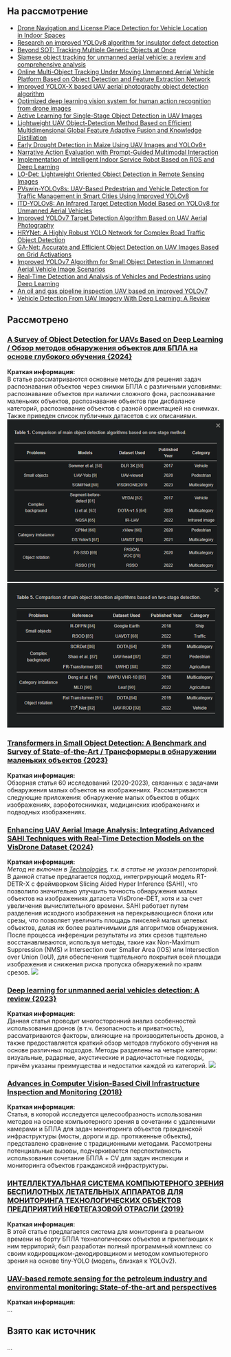 ## На рассмотрение
* [Drone Navigation and License Place Detection for Vehicle Location in Indoor Spaces](https://link.springer.com/chapter/10.1007/978-3-031-49552-6_31)
* [Research on improved YOLOv8 algorithm for insulator defect detection](https://link.springer.com/article/10.1007/s11554-023-01401-9)
* [Beyond SOT: Tracking Multiple Generic Objects at Once](https://research.google/pubs/beyond-sot-tracking-multiple-generic-objects-at-once/)
* [Siamese object tracking for unmanned aerial vehicle: a review and comprehensive analysis](https://link.springer.com/article/10.1007/s10462-023-10558-5)
* [Online Multi-Object Tracking Under Moving Unmanned Aerial Vehicle Platform Based on Object Detection and Feature Extraction Network](https://link.springer.com/article/10.1007/s12204-022-2540-4)
* [Improved YOLOX-X based UAV aerial photography object detection algorithm](https://www.sciencedirect.com/science/article/pii/S0262885623000719)
* [Optimized deep learning vision system for human action recognition from drone images](https://link.springer.com/article/10.1007/s11042-023-15930-9)
* [Active Learning for Single-Stage Object Detection in UAV Images](https://openaccess.thecvf.com/content/WACV2024/html/Yamani_Active_Learning_for_Single-Stage_Object_Detection_in_UAV_Images_WACV_2024_paper.html)
* [Lightweight UAV Object-Detection Method Based on Efficient Multidimensional Global Feature Adaptive Fusion and Knowledge Distillation](https://www.mdpi.com/2079-9292/13/8/1558)
* [Early Drought Detection in Maize Using UAV Images and YOLOv8+](https://www.mdpi.com/2504-446X/8/5/170)
* [Narrative Action Evaluation with Prompt-Guided Multimodal Interaction](https://arxiv.org/abs/2404.14471)
* [Implementation of Intelligent Indoor Service Robot Based on ROS and Deep Learning](https://www.mdpi.com/2075-1702/12/4/256)
* [LO-Det: Lightweight Oriented Object Detection in Remote Sensing Images](https://arxiv.org/abs/2209.07709)
* [PVswin-YOLOv8s: UAV-Based Pedestrian and Vehicle Detection for Traffic Management in Smart Cities Using Improved YOLOv8](https://www.mdpi.com/2504-446X/8/3/84)
* [ITD-YOLOv8: An Infrared Target Detection Model Based on YOLOv8 for Unmanned Aerial Vehicles](https://www.mdpi.com/2504-446X/8/4/161)
* [Improved YOLOv7 Target Detection Algorithm Based on UAV Aerial Photography](https://www.mdpi.com/2504-446X/8/3/104)
* [HRYNet: A Highly Robust YOLO Network for Complex Road Traffic Object Detection](https://www.mdpi.com/1424-8220/24/2/642)
* [GA-Net: Accurate and Efficient Object Detection on UAV Images Based on Grid Activations](https://www.mdpi.com/2504-446X/8/3/74)
* [Improved YOLOv7 Algorithm for Small Object Detection in Unmanned Aerial Vehicle Image Scenarios](https://www.mdpi.com/2076-3417/14/4/1664)
* [Real-Time Detection and Analysis of Vehicles and Pedestrians using Deep Learning](https://arxiv.org/pdf/2404.08081)
* [An oil and gas pipeline inspection UAV based on improved YOLOv7](https://journals.sagepub.com/doi/full/10.1177/00202940241230426)
* [Vehicle Detection From UAV Imagery With Deep Learning: A Review](https://ieeexplore.ieee.org/abstract/document/9439930)

## Рассмотрено
### [A Survey of Object Detection for UAVs Based on Deep Learning / Обзор методов обнаружения объектов для БПЛА на основе глубокого обучения {2024}](https://www.mdpi.com/2072-4292/16/1/149)
**Краткая информация:**     
В статье рассматриваются основные методы для решения задач распознавания объектов через снимки БПЛА с различными условиями: распознавание объектов при наличии сложного фона, распознавание маленьких объектов, распознавание объектов при дисбалансе категорий, распознавание объектов с разной ориентацией на снимках.
Также приведен список публичных датасетов с их описаниями.
![](Cache/article_1_1.png)
![](Cache/article_1_2.png)
### [Transformers in Small Object Detection: A Benchmark and Survey of State-of-the-Art / Трансформеры в обнаружении маленьких объектов {2023}](https://paperswithcode.com/paper/transformers-in-small-object-detection-a)
**Краткая информация:**     
Обзорная статья 60 исследований (2020-2023), связанных с задачами обнаружения малых объектов на изображениях. Рассматриваются следующие приложения: обнаружение малых объектов в общих изображениях, аэрофотоснимках, медицинских изображениях и подводных изображениях.
### [Enhancing UAV Aerial Image Analysis: Integrating Advanced SAHI Techniques with Real-Time Detection Models on the VisDrone Dataset {2024}](https://www.researchgate.net/publication/378055012_Enhancing_UAV_Aerial_Image_Analysis_Integrating_Advanced_SAHI_Techniques_with_Real-Time_Detection_Models_on_the_VisDrone_Dataset)
**Краткая информация:**    
*Метод не включен в [Technologies](technologies.md), т.к. в статье не указан репозиторий.*     
В данной статье предлагается подход, интегрирующий модель RT-DETR-X с фреймворком Slicing Aided Hyper Inference (SAHI), что позволило значительно улучшить точность обнаружения малых объектов на изображениях датасета VisDrone-DET, хотя и за счет увеличения вычислительного времени. SAHI работает путем разделения исходного изображения на перекрывающиеся блоки или срезы, что позволяет увеличить площадь пикселей малых целевых объектов, делая их более различимыми для алгоритмов обнаружения. После процесса инференции результаты из этих срезов тщательно восстанавливаются, используя методы, такие как Non-Maximum Suppression (NMS) и Intersection over Smaller Area (IOS) или Intersection over Union (IoU), для обеспечения тщательного покрытия всей площади изображения и снижения риска пропуска обнаружений по краям срезов.
![](article_2_1.png)
### [Deep learning for unmanned aerial vehicles detection: A review {2023}](https://www.sciencedirect.com/science/article/pii/S1574013723000813#sec1)
**Краткая информация:**     
Данная статья проводит многосторонний анализ особенностей использования дронов (в т.ч. безопасность и приватность), рассматриваются факторы, влияющие на производительность дронов, а также предоставляется краткий обзор методов глубокого обучения на основе различных подходов. Методы разделены на четыре категории: визуальные, радарные, акустические и радиочастотные подходы, причём указаны преимущества и недостатки каждой из категорий.
![](article_3_1.png)
### [Advances in Computer Vision-Based Civil Infrastructure Inspection and Monitoring {2018}](https://www.researchgate.net/publication/331565675_Advances_in_Computer_Vision-Based_Civil_Infrastructure_Inspection_and_Monitoring)
**Краткая информация:**        
Статья, в которой исследуется целесообразность использования методов на основе компьютерного зрения в сочетании с удаленными камерами и БПЛА для задач мониторинга объектов гражданской инфраструктуры (мосты, дороги и др. протяженные объекты), представлено сравнение с традиционными методами. Рассмотрены потенциальные вызовы, подчеркивается перспективность использования сочетание БПЛА + CV для задач инспекции и мониторинга объектов гражданской инфраструктуры.
### [ИНТЕЛЛЕКТУАЛЬНАЯ СИСТЕМА КОМПЬЮТЕРНОГО ЗРЕНИЯ БЕСПИЛОТНЫХ ЛЕТАТЕЛЬНЫХ АППАРАТОВ ДЛЯ МОНИТОРИНГА ТЕХНОЛОГИЧЕСКИХ ОБЪЕКТОВ ПРЕДПРИЯТИЙ НЕФТЕГАЗОВОЙ ОТРАСЛИ {2019}](https://izvestiya.tpu.ru/archive/article/view/2346)
**Краткая информация:**      
В этой статье предлагается система для мониторинга в реальном времени на борту БПЛА технологических объектов и прилегающих к ним территорий; был разработан полный программный комплекс со своим кодировщиком-декодировщиком и методом компьютерного зрения на основе tiny-YOLO (модель, близкая к YOLOv2).
### [UAV-based remote sensing for the petroleum industry and environmental monitoring: State-of-the-art and perspectives](https://www.sciencedirect.com/science/article/pii/S0920410521012675?casa_token=-2xjHd0By5sAAAAA:w878pmDywd_t9sywdchuxosKkel0ff3pMBM_WeEwWNlM82UMwyRER9Z4Y7Pm_GKNkXdRVi1C5cw)
**Краткая информация:**      
...

## Взято как источник
...
